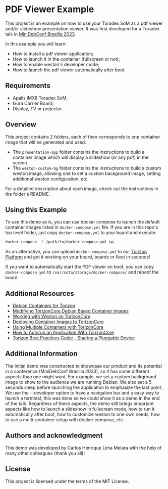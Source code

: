 # PDF Viewer Example
This project is an example on how to use your Toradex SoM as a pdf viewer and/or
slideshow presentation viewer. It was first developed for a Toradex talk in
[MiniDebConf Brasília 2023](https://brasilia.mini.debconf.org/).

In this example you will learn:
- How to install a pdf viewer application;
- How to launch it in the container (fullscreen or not);
- How to enable weston's developer mode;
- How to launch the pdf viewer automatically after boot.

## Requirements
- Apalis iMX8 Toradex SoM;
- Ixora Carrier Board;
- Display, TV or projector.

## Overview
This project contains 2 folders, each of then corresponds to one container
image that will be generated and used.

- The `presentation-app` folder contains the instructions to build a container
image which will display a slideshow (or any pdf) in the screen.
- The `weston-custom-bg` folder contains the instructions to build a custom weston
image, allowing one to set a custom background image, setting additional weston
configuration, etc.

For a detailed description about each image, check out the instructions in the
folder's README.

## Using this Example
To use this demo as is, you can use docker compose to launch the default
container images listed in `docker-compose.yml` file. If you are in this repo's
top level folder, just copy `docker-compose.yml` to your board and execute:

```bash
docker compose -f /path/to/docker-compose.yml up
```

As an alternative, you can upload `docker-compose.yml` to our [Torizon
Platform](https://app.torizon.io) and get it working on your board, boards or
fleet in seconds!

If you want to automatically start the PDF viewer on boot, you can copy
`docker-compose.yml` to `/var/sota/storage/docker-compose/` and reboot the
board.

## Additional Resources
- [Debian Containers for Torizon](https://developer.toradex.com/torizon/provided-containers/debian-containers-for-torizon)
- [Modifying TorizonCore Debian Based Container Images](https://developer.toradex.com/torizon/provided-containers/modifying-torizoncore-debian-based-container-images)
- [Working with Weston on TorizonCore](https://developer.toradex.com/torizon/provided-containers/working-with-weston-on-torizoncore)
- [Deploying Container Images to TorizonCore](https://developer.toradex.com/torizon/application-development/deploying-container-images-to-torizoncore)
- [Using Multiple Containers with TorizonCore](https://developer.toradex.com/torizon/application-development/using-multiple-containers-with-torizoncore)
- [How to Autorun an Application With TorizonCore](https://developer.toradex.com/torizon/application-development/how-to-autorun-an-application-with-torizoncore)
- [Torizon Best Practices Guide - Sharing a Pluggable Device](https://developer.toradex.com/torizon/torizoncore/best-practices/torizon-best-practices-guide/#sharing-a-pluggable-device)

## Additional Information
The initial demo was constructed to showcase our product and its potential in a
conference (MiniDebConf Brasília 2023), so it has some different aspects than
one might want. For example, we set a custom background image to show to
the audience we are running Debian. We also set a 5 seconds sleep before
launching the application to emphasize the last point. We use the --developer
option to have a navigation bar and a easy way to launch a terminal, this was
done so we could show it as a demo in the end of the talk. Regardless of these
aspects, the demo still brings important aspects like how to launch a
slideshow in fullscreen mode, how to run it automatically after boot, how to
customize weston to one own needs, how to use a multi-container setup with
docker compose, etc.

## Authors and acknowledgment
This demo was developed by Carlos Henrique Lima Melara with the help of many
other colleagues (thank you all)!

## License
This project is licensed under the terms of the MIT License.
